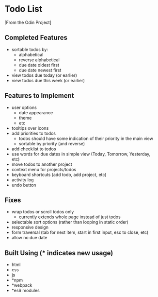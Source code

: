 # Todo List

[From the Odin Project]

## Completed Features

- sortable todos by:
    - alphabetical
    - reverse alphabetical
    - due date oldest first
    - due date newest first
- view todos due today (or earlier)
- view todos due this week (or earlier)

## Features to Implement

- user options
    - date appearance
    - theme
    - etc
- tooltips over icons
- add priorities to todos
    - todos should have some indication of their priority in the main view
    - sortable by priority (and reverse)
- add checklist to todos
- use words for due dates in simple view (Today, Tomorrow, Yesterday, etc)
- move todos to another project
- context menu for projects/todos
- keyboard shortcuts (add todo, add project, etc)
- activity log
- undo button

## Fixes

- wrap todos or scroll todos only
    - currently extends whole page instead of just todos
- selectable sort options (rather than looping in static order)
- responsive design
- form traversal (tab for next item, start in first input, esc to close, etc)
- allow no due date

## Built Using (* indicates new usage)

- html
- css
- js
- *npm
- *webpack
- *es6 modules